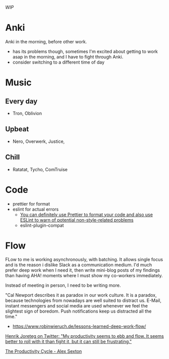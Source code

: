 _WIP_

# Anki
Anki in the morning, before other work.
- has its problems though, sometimes I'm excited about getting to work asap in the morning, and I have to fight through Anki.
- consider switching to a different time of day

# Music
## Every day
- Tron, Oblivion
## Upbeat
- Nero, Overwerk, Justice,
## Chill
- Ratatat, Tycho, ComTruise

# Code
- prettier for format
- eslint for actual errors
  - [You can definitely use Prettier to format your code and also use ESLint to warn of potential non-style-related problems](https://twitter.com/geteslint/status/839929305211609089)
  - eslint-plugin-compat

# Flow
FLow to me is working asynchronously, with batching. It allows single focus and is the reason i dislike Slack as a communication medium. I'd much prefer deep work when I need it, then write mini-blog posts of my findings than having AHA! moments where I must show my co-workers immediately.

Instead of meeting in person, I need to be writing more.

"Cal Newport describes it as paradox in our work culture. It is a paradox, because technologies from nowadays are well suited to distract us. E-Mail, instant messengers and social media are used whenever we feel the slightest sign of boredom. Push notifications keep us distracted all the time."
- https://www.robinwieruch.de/lessons-learned-deep-work-flow/

[Henrik Joreteg on Twitter: "My productivity seems to ebb and flow. It seems better to roll with it than fight it, but it can still be frustrating."](https://twitter.com/HenrikJoreteg/status/857458718056660992)

[The Productivity Cycle - Alex Sexton](https://alexsexton.com/blog/2014/1/the-productivity-cycle/)
